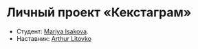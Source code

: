 # Личный проект «Кекстаграм»

* Студент: [Mariya Isakova](https://up.htmlacademy.ru/javascript/30/user/2362153).
* Наставник: [Arthur Litovko](https://htmlacademy.ru/profile/id6927)
